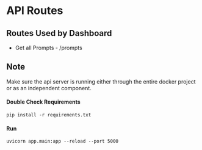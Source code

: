 # API Routes

## Routes Used by Dashboard
- Get all Prompts - /prompts

## Note
Make sure the api server is running either through the entire docker project
or as an independent component.

#### Double Check Requirements
```
pip install -r requirements.txt
```

#### Run
```
uvicorn app.main:app --reload --port 5000
```



